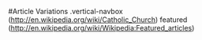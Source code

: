 #Article Variations
.vertical-navbox (http://en.wikipedia.org/wiki/Catholic_Church)
featured (http://en.wikipedia.org/wiki/Wikipedia:Featured_articles)
